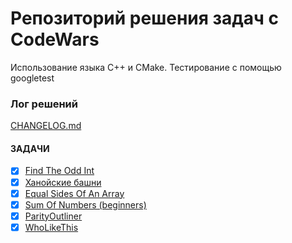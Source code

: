 # Репозиторий решения задач с CodeWars

Использование языка С++ и CMake. Тестирование с помощью googletest

### Лог решений

[CHANGELOG.md](CHANGELOG.md)

#### ЗАДАЧИ

- [x] [Find The Odd Int](find_the_odd_int/README.md)
- [x] [Ханойские башни](hanoi_record/README.md)
- [x] [Equal Sides Of An Array](equal_sides_of_an_array/README.md)
- [x] [Sum Of Numbers (beginners)](sum_of_numbers/README.md)
- [x] [ParityOutliner](parity_outlier/README.md)
- [x] [WhoLikeThis](wholikethis/README.md)